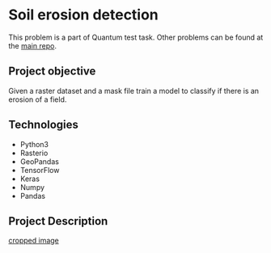 # Soil erosion detection
This problem is a part of Quantum test task. Other problems can be found at the [main repo](https://github.com/nktntp/quantum-test-task).

## Project objective
Given a raster dataset and a mask file train a model to classify if there is an erosion of a field.

## Technologies
- Python3
- Rasterio
- GeoPandas
- TensorFlow
- Keras
- Numpy
- Pandas
  
## Project Description
[cropped image](https://github.com/nktntp/quantum-test-task/blob/master/task4/img/cropped-image.png)

